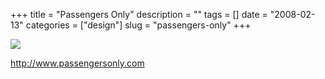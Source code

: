 +++
title = "Passengers Only"
description = ""
tags = []
date = "2008-02-13"
categories = ["design"]
slug = "passengers-only"
+++


 

  <div id="screens-thumbs" class="clearfix">
    <div class="txt-center" id="design-submission"><a href="http://www.passengersonly.com/"><img id='bluga-thumbnail-1155' class='bluga-thumbnail large' src='http://media.konigi.com/bluga/
wt47f303ec90c19.jpg'/></a></div>  
  </div>   
<p><a href="http://www.passengersonly.com/">http://www.passengersonly.com</a></p>




